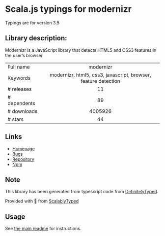 
# Scala.js typings for modernizr

Typings are for version 3.5

## Library description:
Modernizr is a JavaScript library that detects HTML5 and CSS3 features in the user’s browser.

|                    |                 |
| ------------------ | :-------------: |
| Full name          | modernizr |
| Keywords           | modernizr, html5, css3, javascript, browser, feature detection |
| # releases         | 11 |
| # dependents       | 89 |
| # downloads        | 4005926 |
| # stars            | 44 |

## Links
- [Homepage](https://github.com/Modernizr/Modernizr)
- [Bugs](https://github.com/Modernizr/Modernizr/issues)
- [Repository](https://github.com/Modernizr/Modernizr)
- [Npm](https://www.npmjs.com/package/modernizr)
    


## Note
This library has been generated from typescript code from [DefinitelyTyped](https://definitelytyped.org).

Provided with :purple_heart: from [ScalablyTyped](https://github.com/oyvindberg/ScalablyTyped)

## Usage
See [the main readme](../../readme.md) for instructions.


